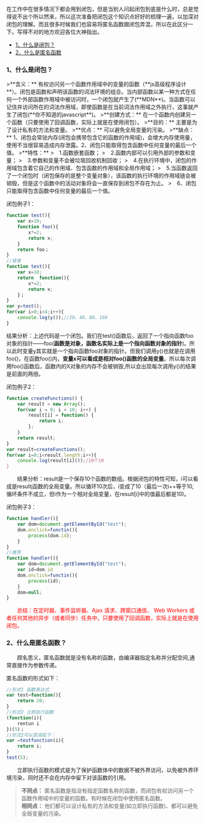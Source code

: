 ​		在工作中在很多情况下都会用到闭包，但是当别人问起闭包到底是什么时，总是觉得说不出个所以然来，所以这次准备把闭包这个知识点好好的梳理一遍，以加深对闭包的理解。而且很多时候我们也容易将匿名函数跟闭包弄混，所以在此区分一下。写得不对的地方欢迎各位大神指出。
<ul>
    <li><a href="#a1">1、什么是闭包？</a></li>
    <li><a href="#a2">2、什么是匿名函数</a></li>
</ul>
<h3 id="a1">1、什么是闭包？</h3>
>**含义：** 有权访问另一个函数作用域中的变量的函数（**js高级程序设计**）。闭包是函数和声明该函数的词法环境的组合。当内部函数以某一种方式在任何一个外部函数作用域中被访问时，一个闭包就产生了(**MDN**)。当函数可以记住并访问所在的词法作用域，即使函数是在当前词法作用域之外执行，这事就产生了闭包(**你不知道的javascript**)。     
>**创建方式：** 在一个函数内创建另一个函数（只要使用了回调函数，实际上就是在使用闭包）。  
>**目的：** 主要是为了设计私有的方法和变量。  
>**优点：** 可以避免全局变量的污染。  
>**缺点：** 1、闭包会常驻内存(闭包会携带包含它的函数的作用域)，会增大内存使用量，使用不当很容易造成内存泄露。2、闭包只能取得包含函数中任何变量的最后一个值。    
>**特性：**  
>&#8195;1.函数嵌套函数；  
>&#8195;2.函数内部可以引用外部的参数和变量；  
>&#8195;3.参数和变量不会被垃圾回收机制回收；     
>&#8195;4.在执行环境中，闭包的作用域包含着它自己的作用域、包含函数的作用域和全局作用域；  
>&#8195;5.当函数返回了一个闭包时（闭包保存的是整个变量对象），该函数的执行环境的作用域链会被销毁，但是这个函数中的活动对象将会一直保存到闭包不存在为止。  
>&#8195;6、闭包只能取得包含函数中任何变量的最后一个值。

闭包例子1：

```javascript            
function test(){
    var x=10;
    function foo(){
        x*=2;
        return x;
    }
    return foo；
}
//或者
function test(){
    var x=10;
    return  function(){
        x*=2;
        return x;
    }；
}
var y=test();
for(var i=0;i<4;i++){
    console.log(y());//20、40、80、160
}
```
​		结果分析：上述代码是一个闭包。我们在test()函数后，返回了一个指向函数foo对象的指针——foo(**函数是对象，函数名实际上是一个指向函数对象的指针**)。所以此时变量y其实就是一个指向函数foo对象的指针。但我们调用y()也就是在调用foo()，在函数foo()内，**变量x可以看成是相对foo()函数的全局变量**。所以每次调用foo()函数后，函数内的X对象的内存不会被销毁,所以会出现每次调用y()的结果是前面的两倍。  

闭包例子2：

```javascript            
function createFunctions() {
    var result = new Array();
    for(var i = 0; i < 10; i++) {
        result[i] = function() {
            return i;
        };
    }
    return result;
}
var result=createFunctions();
for(var i=0;i<result.length;i++){
    console.log(result[i]());/10个10
}
```
&#8195;&#8195;结果分析：result是一个保存10个函数的数组。根据闭包的特性可知，i可以看成是result[i]()函数的全局变量。所以循环10次后，i变成了10（最后一次i++等于10,循环条件不成立，但i作为一个相对全局变量，在result[i]中的值最后都是10)。

闭包例子3：

```javascript        
function handler(){
    var dom=document.getElementById("test");
    dom.onclick=functin(){
        process(dom.id);
    }
}
//推荐
function handler(){
    var dom=document.getElementById("test");
    var id=dom.id
    dom.onclick=functin(){
        process(id);
    }
    dom=null;
}
```
<font color="red">&#8195;&#8195;总结：在定时器、事件监听器、Ajax 请求、跨窗口通信、 Web Workers 或者任何其他的异步（或者同步）任务中，只要使用了回调函数，实际上就是在使用闭包。</font>

<h3 id="a2">2、什么是匿名函数？</h3>
&#8195;&#8195;顾名思义，匿名函数就是没有名称的函数，由编译器指定名称并分配空间,通常直接作为参数传递。

匿名函数的形式如下：

```javascript     
//形式1 函数表达式
var test=function(){
    return 20;
}
//形式2 立即执行函数
(function(i){
    rentun i
})(5)；
//形式2可以变成如下：
var =testfunction(i){
    return i;
}
test(5);
```
&#8195;&#8195;立即执行函数的模式是为了保护函数体中的数据不被外界访问，以免被外界环境污染，同时还不会在内存中留下对该函数的引用。


>**不同点：** 匿名函数是指没有指定函数名称的函数，而闭包有权访问另一个函数作用域中的变量的函数。有时候在闭包中使用匿名函数。  
>**相同点：** 他们都可以设计私有的方法和变量(如立即执行函数)、都可以避免全局变量的污染。
